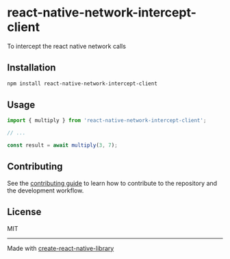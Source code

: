 # react-native-network-intercept-client

To intercept the react native network calls

## Installation

```sh
npm install react-native-network-intercept-client
```

## Usage

```js
import { multiply } from 'react-native-network-intercept-client';

// ...

const result = await multiply(3, 7);
```

## Contributing

See the [contributing guide](CONTRIBUTING.md) to learn how to contribute to the repository and the development workflow.

## License

MIT

---

Made with [create-react-native-library](https://github.com/callstack/react-native-builder-bob)
